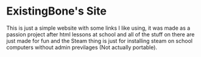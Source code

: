 # ExistingBone's Site
This is just a simple website with some links I like using, it was made as a passion project after html lessons at school and all of the stuff on there are just made for fun and the Steam thing is just for installing steam on school computers without admin previlages (Not actually portable).
